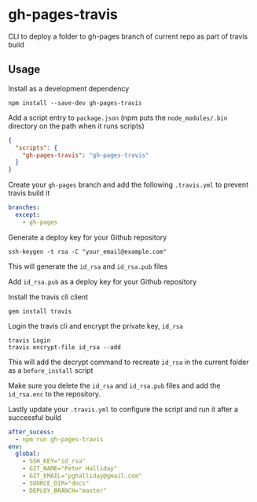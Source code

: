 # gh-pages-travis

CLI to deploy a folder to gh-pages branch of current repo as part of travis build

## Usage

Install as a development dependency

```
npm install --save-dev gh-pages-travis
```

Add a script entry to `package.json` (npm puts the `node_modules/.bin` directory on the path when it runs scripts)

```json
{
  "scripts": {
    "gh-pages-travis": "gh-pages-travis"
  }
}
```

Create your `gh-pages` branch and add the following `.travis.yml` to prevent travis build it

```yml
branches:
  except:
    - gh-pages
```

Generate a deploy key for your Github repository

```
ssh-keygen -t rsa -C "your_email@example.com"
```

This will generate the `id_rsa` and `id_rsa.pub` files

Add `id_rsa.pub` as a deploy key for your Github repository

Install the travis cli client

```
gem install travis
```

Login the travis cli and encrypt the private key, `id_rsa`

```
travis Login
travis encrypt-file id_rsa --add
```

This will add the decrypt command to recreate `id_rsa` in the current folder as a `before_install` script

Make sure you delete the `id_rsa` and `id_rsa.pub` files and add the `id_rsa.enc` to the repository.

Lastly update your `.travis.yml` to configure the script and run it after a successful build

```yml
after_sucess:
  - npm run gh-pages-travis
env:
  global:
    - SSH_KEY="id_rsa"
    - GIT_NAME="Peter Halliday"
    - GIT_EMAIL="pghalliday@gmail.com"
    - SOURCE_DIR="docs"
    - DEPLOY_BRANCH="master"
```
